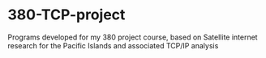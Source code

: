 # 380-TCP-project
Programs developed for my 380 project course, based on Satellite internet research for the Pacific Islands and associated TCP/IP analysis

